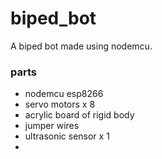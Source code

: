 # biped_bot
A biped bot made using nodemcu.

### parts
- nodemcu esp8266
- servo motors x 8
- acrylic board of rigid body
- jumper wires
- ultrasonic sensor x 1
- 


